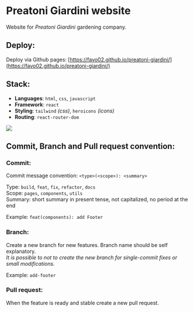 # Preatoni Giardini website

Website for *Preatoni Giardini* gardening company.


## Deploy:

Deploy via Github pages: [https://favo02.github.io/preatoni-giardini/](https://favo02.github.io/preatoni-giardini/)


## Stack:

- **Languages**: `html`, `css`, `javascript`
- **Framework**: `react`
- **Styling**: `tailwind` *(css)*, `heroicons` *(icons)* 
- **Routing**: `react-router-dom`

![](https://skillicons.dev/icons?i=html,css,javascript,react,tailwind)


## Commit, Branch and Pull request convention:

### **Commit**:

Commit message convention: `<type>(<scope>): <summary>`

Type: `build`, `feat`, `fix`, `refactor`, `docs`\
Scope: `pages`, `components`, `utils`\
Summary: short summary in present tense, not capitalized, no period at the end

Example: `feat(components): add Footer`

### **Branch**:
Create a new branch for new features. Branch name should be self explanatory.\
*It is possible to not to create the new branch for single-commit fixes or small modifications.*

Example: `add-footer`

### **Pull request**:
When the feature is ready and stable create a new pull request.
